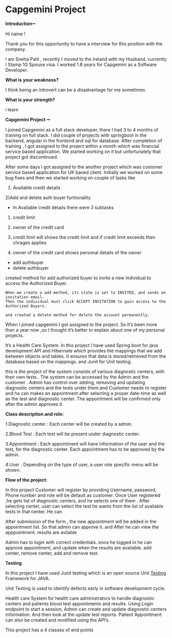 # Capgemini Project

**Introduction**➖

Hi name !

Thank you for this opportunity to have a interview for this position with the company.

I am Sneha Patil , recently I moved to the Ireland with my Husband, currently I Stamp 1G Spouse visa. I worked 1.8 years for Capgemini as a Software Developer.

**What is your weakness?**

I think being an introvert can be a disadvantage for me sometimes.

**What is your strength?**

i learn 

**Capgemini Project** ➖

I joined Capgemini as a full stack developer, there I had 3 to 4 months of training on full stack. I did couple of projects with springboot in the backend, angular in the frontend and sql for database. After completion of training , I got assigned to the project within a month which was financial service based application. We started working on it but unfortunately that project got discontinued.

After some days I got assigned to the another project which was customer service based application for UK based client. Initially we worked on some bug fixes and then we  started working on couple of tasks like 

1) Available credit details

2)Add and delete auth buyer funtionality 

- In  Available credit details there were 3 subtasks
1. credit limit
2. owner of the credit card

1. credit limit will shows the credit limit and if credit limit exceeds then chrages applies

1. owner of the credit card shows personal details of the owner 
- add authbuyer
- delete authbuyer

created method for add authorized buyer to invite a new individual to access the Authorized Buyer.

```
When we create a add method, its state is set to INVITED, and sends an invitation email.
Then the individual must click ACCEPT INVITATION to gain access to the Authorized Buyers.

and created a delete method for delete the account permanently.

```

When I joined capgemini I got assigned to the project. So It’s been more than a year now ,so I thought it’s better to explain about  one of my personal projects.

 It’s a Health Care System. In this project I have used Spring boot for java development API and Hibernate which provides the mappings that we add between objects and tables.
It ensures that data is stored/retrieved from the database based on the mappings. and Junit for Unit testing.

 this is the project of the system consists of various diagnostic centers, with their own tests.. The system can be accessed  by the Admin and the customer . Admin has control over adding, removing and updating diagnostic centers and the tests under them.and Customer needs to register and ha can makes an appointment after selecting a proper date-time as well as the test and diagnostic center. The appointment will be confirmed only after the admin approves it. 

**Class description and role:**

1.Diagnostic center : Each center will be created by a admin. 

2.Blood Test : Each test will be present under diagnostic center.

3.Appointment : Each appointment will have information of the user and the test, for the diagnostic center. Each appointment has to be approved by the admin.

4.User : Depending on the type of user, a user role specific menu will be shown.

**Flow of the project:**

In this project Customer will register by providing Username, password, Phone number and role will be default as customer.  Once User registered ,he gets list of diagnostic centers, and he selects one of them . After selecting center, user can select the test he wants from the list of available tests in that center. He can 

After submission of the form , the new appointment will be added in the appointment list. So that admin can approve it. and After he can view the apppointment. results are avilable

Admin has to login with correct credentials. once he logged in he can approve appointment, and update when the results are available.  add center, remove center, add and remove test.

**Testing**

In this project I have used Junit testing which is an open source Unit [Testing](https://www.guru99.com/software-testing.html) 
Framework for JAVA.

Unit Testing is used to identify defects early in software development cycle.

Health care System for health care administrators to handle diagnostic centers and patients blood test appointments and results.
Using Login endpoint to start a session, Admin can create and update diagnostic centers  information. And then look at the update test reports. Patient Appointment can also be created and modified using the API’s.

This project has a 4 classes of end points